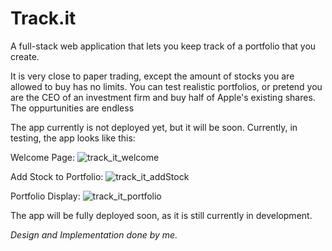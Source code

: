 # Track.it
A full-stack web application that lets you keep track of a portfolio that you create. 

It is very close to paper trading, except the amount of stocks you are allowed to buy has no limits. You can test realistic portfolios, or pretend you are the CEO
of an investment firm and buy half of Apple's existing shares. The oppurtunities are endless

The app currently is not deployed yet, but it will be soon. Currently, in testing, the app looks like this:

Welcome Page:
![track_it_welcome](https://user-images.githubusercontent.com/83512243/191894335-84e741b5-4b72-4b81-ac6a-c4e16f060b40.png)

Add Stock to Portfolio:
![track_it_addStock](https://user-images.githubusercontent.com/83512243/191894419-2bf6b6ff-7b16-4b0c-affe-9b945618d128.png)

Portfolio Display:
![track_it_portfolio](https://user-images.githubusercontent.com/83512243/191894421-894ff927-7492-44a4-8403-a5d4d68cb95a.png)

The app will be fully deployed soon, as it is still currently in development.

*Design and Implementation done by me.*
